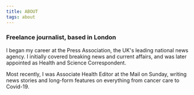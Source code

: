 ```yaml
---
title: ABOUT
tags: about
---
```

### Freelance journalist, based in London

I began my career at the Press Association, the UK's leading national news agency. I initially covered breaking news and current affairs, and was later appointed as Health and Science Correspondent. 

Most recently, I was Associate Health Editor at the Mail on Sunday, writing news stories and long-form features on everything from cancer care to Covid-19.